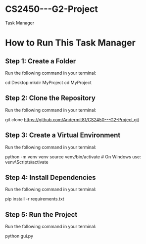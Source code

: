 # CS2450---G2-Project
Task Manager 

# How to Run This Task Manager

## **Step 1: Create a Folder**
Run the following command in your terminal:

cd Desktop
mkdir MyProject
cd MyProject

## **Step 2: Clone the Repository**
Run the following command in your terminal:

git clone https://github.com/Andermit81/CS2450---G2-Project.git

## **Step 3: Create a Virtual Environment**
Run the following command in your terminal:

python -m venv venv
source venv/bin/activate  # On Windows use: venv\Scripts\activate

## **Step 4: Install Dependencies**
Run the following command in your terminal:

pip install -r requirements.txt

## **Step 5: Run the Project**
Run the following command in your terminal:

python gui.py
